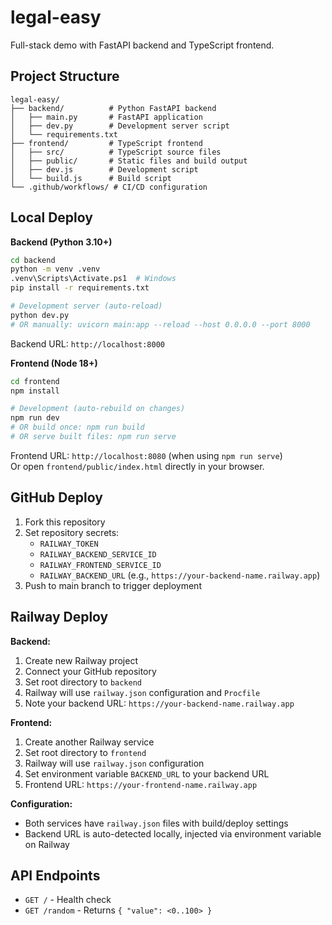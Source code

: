 # legal-easy

Full-stack demo with FastAPI backend and TypeScript frontend.

## Project Structure

```
legal-easy/
├── backend/          # Python FastAPI backend
│   ├── main.py       # FastAPI application
│   ├── dev.py        # Development server script
│   └── requirements.txt
├── frontend/         # TypeScript frontend
│   ├── src/          # TypeScript source files
│   ├── public/       # Static files and build output
│   ├── dev.js        # Development script
│   └── build.js      # Build script
└── .github/workflows/ # CI/CD configuration
```

## Local Deploy

**Backend (Python 3.10+)**
```bash
cd backend
python -m venv .venv
.venv\Scripts\Activate.ps1  # Windows
pip install -r requirements.txt

# Development server (auto-reload)
python dev.py
# OR manually: uvicorn main:app --reload --host 0.0.0.0 --port 8000
```
Backend URL: `http://localhost:8000`

**Frontend (Node 18+)**
```bash
cd frontend
npm install

# Development (auto-rebuild on changes)
npm run dev
# OR build once: npm run build
# OR serve built files: npm run serve
```
Frontend URL: `http://localhost:8080` (when using `npm run serve`)  
Or open `frontend/public/index.html` directly in your browser.

## GitHub Deploy

1. Fork this repository
2. Set repository secrets:
   - `RAILWAY_TOKEN`
   - `RAILWAY_BACKEND_SERVICE_ID`
   - `RAILWAY_FRONTEND_SERVICE_ID`
   - `RAILWAY_BACKEND_URL` (e.g., `https://your-backend-name.railway.app`)
3. Push to main branch to trigger deployment

## Railway Deploy

**Backend:**
1. Create new Railway project
2. Connect your GitHub repository
3. Set root directory to `backend`
4. Railway will use `railway.json` configuration and `Procfile`
5. Note your backend URL: `https://your-backend-name.railway.app`

**Frontend:**
1. Create another Railway service
2. Set root directory to `frontend`
3. Railway will use `railway.json` configuration
4. Set environment variable `BACKEND_URL` to your backend URL
5. Frontend URL: `https://your-frontend-name.railway.app`

**Configuration:**
- Both services have `railway.json` files with build/deploy settings
- Backend URL is auto-detected locally, injected via environment variable on Railway

## API Endpoints

- `GET /` - Health check
- `GET /random` - Returns `{ "value": <0..100> }`